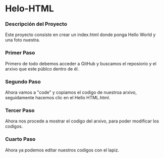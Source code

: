 # Helo-HTML
### Descripción del Proyecto
Este proyecto consiste en crear un index.html donde ponga Hello World y una foto nuestra.



### Primer Paso 
Primero de todo debemos acceder a GitHub y buscamos el reposiorio  y el arxivo que este públco dentro de él.

### Segundo Paso
Ahora vamos a "code" y copiamos el codigo de nuestroa arxivo, seguidamente hacemos clic en el Hello HTML.html. 

### Tercer Paso
Ahora nos procede a mostrar el codigo del arxivo, para poder modificar los codigos.

### Cuarto Paso
Ahora ya podemos editar nuestros codigos con el lapiz.
